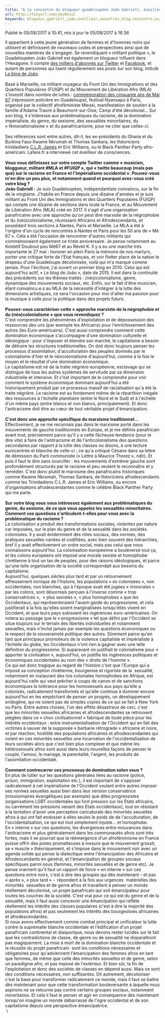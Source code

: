 ```yaml
---
title: "À la rencontre du blogueur guadeloupéen João Gabriell, éveilleur de consciences"
url: http://tinyurl.com/ybu9ecul
keywords: blogueur,gabriell,joão,éveilleur,sexuelles,blog,rencontre,aujourdhui,guadeloupéen,minorités,racisme,questions,consciences,genre,afros,cest,domination
---
```

Publié le 05/08/2017 à 10:41, mis à jour le 05/08/2017 à 16:36

Il appartient à cette jeune génération de femmes et d'hommes noirs qui utilisent et définissent de nouveaux codes et perspectives ainsi que de nouvelles manières de s'engager. Se revendiquant « militant politique », le Guadeloupéen João Gabriell est également un blogueur influent dans l'Hexagone. Il compte [des milliers d\'abonnés sur Twitter](https://twitter.com/JoaoGwadloup) et [Facebook](https://www.facebook.com/blogjoaogabriell/), et autant de personnes qui lisent régulièrement ses posts sur son blog, intitulé [Le blog de João](https://joaogabriell.com/).\
 \
Basé à Marseille, ce militant voyageur du Front Uni des Immigrations et des Quartiers Populaires (FUIQP) et du Mouvement de Libération Afro (MLA) s'investit dans nombre de luttes : [commémoration des cinquante ans de Mai 67](https://la1ere.francetvinfo.fr/guadeloupe-mai-1967-massacre-aux-zones-encore-troubles-477125.html) (répression policière en Guadeloupe), festival Nyansapo à Paris, organisé par le collectif afroféministe Mwasi, manifestation de soutien à la famille d'Adama Traoré à Beaumont-sur-Oise, Camp d'été décolonial... Sur son blog, il s'intéresse aux problématiques du racisme, de la domination impérialiste, du genre, du sexisme, des sexualités minoritaires, du « fémonationalisme » et du panafricanisme, pour ne citer que celles-ci.\
 \
Ses références sont entre autres, dit-il, les ex-présidents du Ghana et du Burkina Faso Kwame Nkrumah et Thomas Sankara, les théoriciens trinidadiens [C.L.R. James](https://la1ere.francetvinfo.fr/2016/01/22/publication-de-la-biographie-de-clr-james-le-platon-noir-trinidadien-324473.html) et Eric Williams, ou le Black Panther Party afro-américain. La1ere.fr a interviewé cet éveilleur de consciences. \
 \
**Vous vous définissez sur votre compte Twitter comme « musicien, bloggueur, militant \#MLA et \#FUIQP », qui « twitte beaucoup (mais pas que) sur le racisme en France et l'impérialisme occidental ». Pouvez-vous m'en dire un peu plus, et notamment quand et pourquoi avez-vous créé votre blog ?**\
**João Gabriell :** Je suis Guadeloupéen, indépendantiste convaincu, sur la fin de la vingtaine. J\'habite en France depuis une dizaine d\'années et je suis militant au Front Uni des Immigrations et des Quartiers Populaires (FUIQP) qui compte une dizaine de sections dans toute la France, et au Mouvement de Libération Afro (MLA) créé en 2017. Il s\'agit d\'une organisation panafricaine avec une approche qu\'on peut dire marxiste de la négrophobie et du (néo)colonialisme, réunissant Africains et Afrodescendants, et possédant trois sections à Nantes, Paris et Marseille. Le MLA a été à l\'origine d\'un cycle de rencontres à Nantes et Paris pour les 50 ans de « Mé 67 ». Cela a été l\'occasion de rencontrer d\'autres militants qui commémoraient également ce triste anniversaire. Je pense notamment au Kolektif Doubout pou Mé67 et au Réveil K. Il y a eu une marche très importante le 27 mai : honorer en plein Paris la mémoire de nos martyrs, porter une critique forte de l\'Etat français, et voir flotter place de la nation le drapeau d\'une Guadeloupe décolonisée, voilà qui m\'a marqué comme jamais. Pour l\'écriture, j\'ai ouvert un premier blog en 2010. Celui qui est aujourd\'hui actif, « Le blog de João », date de 2015. Il est dans la continuité des précédents sur les thèmes traités : (néo)colonialisme, genre, dynamique des mouvements sociaux, etc. Enfin, sur le fait d\'être musicien, étant convaincu.e.s au MLA de la nécessité d\'intégrer à la lutte des dimensions artistiques, ce sera l\'occasion pour moi d\'allier ma passion pour la musique à celle pour la politique dans des projets futurs.\
 \
**Pouvez-vous caractériser cette « approche marxiste de la négrophobie et du (néo)colonialisme » que vous revendiquez ?**\
C\'est comprendre les phénomènes d\'exploitation et de dépossession des ressources des uns (par exemple les Africains) pour l\'enrichissement des autres (les Euro-américains). C\'est aussi comprendre comment cette domination économique s\'accompagne d\'une domination culturelle et idéologique : pour s\'imposer et étendre son marché, le capitalisme a besoin de détruire les structures traditionnelles. On doit donc toujours penser les processus d\'assimilation, d\'acculturation des peuples dominés par le colonialisme d\'hier et le néocolonialisme d\'aujourd\'hui, comme à la fois le moyen et le résultat d\'une domination économique.\
Le capitalisme est né de la traite négrière européenne, esclavage qui se distingue de tous les autres systèmes de servitude par sa dimension industrielle et intensive. Et c\'est important de le comprendre pour voir comment le système économique dominant aujourd\'hui a été historiquement produit par ce processus massif de racialisation qu\'a été la traite négrière. Le racisme est au fondement même de la répartition inégale des ressources à l\'échelle planétaire (entre le Nord et le Sud) et à l\'échelle d\'un même pays (entre blancs et non blancs, principalement). Et donc l\'antiracisme doit être au cœur de tout véritable projet d\'émancipation.\
 \
**C'est donc une approche spécifique du marxisme traditionnel\...**\
Effectivement, je ne me reconnais pas dans le marxisme porté dans les mouvements de gauche traditionnels en Europe, et je me définis panafricain avant tout, précisément parce qu\'il y a cette fâcheuse tendance (pour le dire vite) à faire de l\'antiracisme et de l\'anticolonialisme des questions secondaires par rapport à la lutte des classes ou disons, à une lecture eurocentrée et blanche de celle-ci ; ce qu\'a critiqué Césaire dans sa lettre de démission du Parti communiste (« Lettre à Maurice Thorez », ndlr). Et puis il faut le dire sans sourciller : les mouvements d\'extrême gauche sont profondément structurés par le racisme et peu veulent le reconnaître et y remédier. C\'est donc plutôt le marxisme des panafricains historiques comme Kwame Nkrumah, Thomas Sankara, de théoriciens afrodescendants comme les Trinidadiens C.L.R. James et Eric Williams, ou encore d\'organisations afrodescendantes comme le célèbre Black Panther Party qui me parle.\
 \
**Sur votre blog vous vous intéressez également aux problématiques du genre, du sexisme, de ce que vous appelez les sexualités minoritaires.** **Comment ces questions s'articulent-t-elles pour vous avec la problématique du racisme ?**\
La colonisation a produit des transformations sociales, violentes par nature car imposées, sur le plan du genre et de la sexualité dans les sociétés colonisées. Il y avait évidemment des rôles sociaux, des normes, des pratiques sexuelles variées et codifiées, avec bien souvent des hiérarchies, bref il y avait effectivement un ordre social, mais pas celui que nous connaissons aujourd\'hui. La colonisation européenne a bouleversé tout ça, et les colons européens ont imposé une morale sexiste et homophobe chrétienne à tout un tas de peuples, pour des raisons idéologiques, et parce qu\'une telle organisation de la société correspondait aux besoins du capitalisme.\
Aujourd\'hui, quelques siècles plus tard et par un retournement affreusement ironique de l\'histoire, les populations « ex colonisées », non occidentales, non blanches, qui à l\'époque avait été jugées « immorales » par les colons, sont désormais perçues à l\'inverse comme « trop conservatrices »,  « plus sexistes », « plus homophobes » que les Occidentaux, qui représenteraient l\'avant-garde du progressisme, et cela justifierait à la fois qu\'elles soient marginalisées lorsqu\'elles vivent en Occident, et que leurs pays subissent les ingérences euro-américaines. On notera au passage que le « progressisme » tel que défini par l\'Occident se situe toujours sur le terrain des libertés individuelles et notamment sexuelles, mais n\'inclut jamais par exemple les questions économiques ou le respect de la souveraineté politique des autres. Sûrement parce qu\'en tant que principaux promoteurs de la violence capitaliste et impérialiste à l\'échelle du globe, les Occidentaux n\'ont rien à gagner avec une telle définition du progressisme. Si auparavant on justifiait le colonialisme pour « apporter la civilisation », aujourd\'hui, on justifie les ingérences politiques et économiques occidentales au nom des « droits de l\'homme ».\
Ce qui est donc tragique au regard de l\'histoire c\'est que l\'Europe qui a imposé sa conception chrétienne, bourgeoise et rigoriste de la  sexualité, notamment en instaurant des lois coloniales homophobes en Afrique, est aujourd\'hui celle qui veut prêcher à coups de canon et de sanctions économiques la tolérance pour les homosexuels aux pays qu\'elle a colonisés, radicalement transformés et qu\'elle continue à dominer encore aujourd\'hui en les empêchant de penser un progrès, un développement endogène, qui ne soient pas de simples copies de ce qui se fait à New York ou Paris. Entre autres choses, l\'un des effets désastreux de ceci, c\'est que les minorités sexuelles africaines et afrodescendantes se retrouvent piégées dans ce « choc civilisationnel » fabriqué de toute pièce pour les intérêts occidentaux : entre instrumentalisation de l\'Occident qui en fait des victimes à sauver de la supposée « barbarie rétrograde » africaine et noire, et par réaction, hostilité des populations africaines et afrodescendantes qui voient en ces minorités sexuelles une incarnation de l\'occidentalisation de leurs sociétés alors que c\'est bien plus complexe et que même les hétérosexuels afros sont aussi dans leurs nouvelles façons de penser le couple, l\'amour, le mariage, la parentalité, l\'argent, les produits de l\'assimilation occidentale.\
 \
**Comment contrecarrer ces processus de domination selon vous ?**\
En plus de lutter sur les questions générales liées au racisme (police, prison, immigration, exploitation etc.), il est important de s\'opposer radicalement à cet impérialisme de l\'Occident voulant entre autres imposer ses normes sexuelles aussi bien dans leur version conservatrice (missionnaires évangéliques par exemple) que dites progressistes (organisations LGBT occidentales qui font pression sur les Etats africains, ou carrément les pressions venant des Etats occidentaux), tout en résistant à la tentation d\'avoir une perception caricaturale des minorités sexuelles afros à qui ont fait endosser à elles seules le poids de de l\'acculturation, de l\'occidentalisation, ce qui est tout simplement injuste\... et homophobe.\
En « interne » sur ces questions, les divergences entre mouvances dans l\'antiracisme et plus généralement dans les communautés afros sont très fortes, mais il se pourrait que la réémergence d\'un afroféminisme en France puisse offrir des pistes prometteuses à mesure que le mouvement grossit, se « muscle » théoriquement, et s\'impose dans le mouvement noir avec un agenda solide qui pense la dialectique entre l\'émancipation des Africains et Afrodescendants en général, et l\'émancipation de groupes sociaux spécifiques parmi nous (femmes, minorités sexuelles et de genre etc). Je pense vraiment qu\'il faut un rapport de force « en interne » sur ces questions entre noirs, c\'est à dire des groupes qui dès maintenant - et pas « après », « plus tard » -  répondent à la fois aux urgences  matérielles des minorités  sexuelles et de genre afros et travaillent à penser un monde réellement décolonisé, un projet panafricain qui soit émancipateur pour toutes les couches de la société. C\'est vrai pour ce qui est du genre et de la sexualité, mais il faut aussi concevoir une émancipation qui reflète réellement les intérêts des classes populaires (c\'est à dire la majorité des populations afros) et pas seulement les intérêts des bourgeoisies africaines et afrodescendantes.\
Si nous avons effectivement comme combat principal et unificateur la lutte contre la suprématie blanche occidentale et l\'édification d\'un projet panafricain continental et diasporique, nous devons rester lucides sur le fait que les contradictions de classe, de genre ou de sexualité ne disparaîtront pas magiquement. La mise à mort de la domination blanche occidentale et la réussite du projet panafricain  sont les conditions nécessaires et obligatoires pour qu\'adviennent l\'émancipation des femmes afros en tant que femmes, de même que celle des minorités sexuelles et de genre, selon un paradigme afro, et pas imposé de l\'extérieur. Et bien sûr, la fin de l\'exploitation et donc des sociétés de classes en dépend aussi. Mais ce sont des conditions nécessaires, non suffisantes. Dit autrement, décoloniser c\'est la base pour transformer radicalement ce monde, mais il faut se battre dès maintenant pour que cette transformation bouleversante à laquelle nous aspirons ne se retourne pas contre certains groupes sociaux, notamment minoritaires. Et cela il faut le penser et agir en conséquence dès maintenant lorsqu\'on imagine un monde débarrassé de l\'ogre occidental et de son capitalisme depuis une perspective émancipatrice. \
 \
